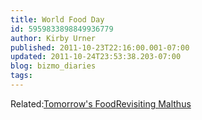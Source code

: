 ```yaml
---
title: World Food Day
id: 5959833898849936779
author: Kirby Urner
published: 2011-10-23T22:16:00.001-07:00
updated: 2011-10-24T23:53:38.203-07:00
blog: bizmo_diaries
tags: 
---
```


Related:[Tomorrow's Food](http://worldgame.blogspot.com/2010/05/tomorrows-food.html)[Revisiting Malthus](http://mybizmo.blogspot.com/2010/01/revisting-malthus.html)